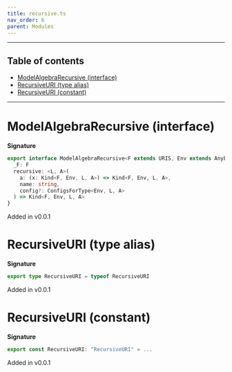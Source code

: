```yaml
---
title: recursive.ts
nav_order: 6
parent: Modules
---
```


---

<h2 class="text-delta">Table of contents</h2>

- [ModelAlgebraRecursive (interface)](#modelalgebrarecursive-interface)
- [RecursiveURI (type alias)](#recursiveuri-type-alias)
- [RecursiveURI (constant)](#recursiveuri-constant)

---

# ModelAlgebraRecursive (interface)

**Signature**

```ts
export interface ModelAlgebraRecursive<F extends URIS, Env extends AnyEnv> {
  _F: F
  recursive: <L, A>(
    a: (x: Kind<F, Env, L, A>) => Kind<F, Env, L, A>,
    name: string,
    config?: ConfigsForType<Env, L, A>
  ) => Kind<F, Env, L, A>
}
```

Added in v0.0.1

# RecursiveURI (type alias)

**Signature**

```ts
export type RecursiveURI = typeof RecursiveURI
```

Added in v0.0.1

# RecursiveURI (constant)

**Signature**

```ts
export const RecursiveURI: "RecursiveURI" = ...
```

Added in v0.0.1
